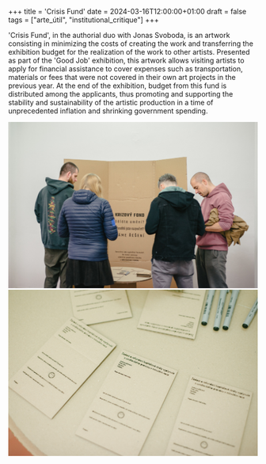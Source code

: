 +++
title = 'Crisis Fund'
date = 2024-03-16T12:00:00+01:00
draft = false
tags = ["arte_útil", "institutional_critique"]
+++

'Crisis Fund', in the authorial duo with Jonas Svoboda, is an artwork consisting in minimizing the costs of creating the work and transferring the exhibition budget for the realization of the work to other artists.
Presented as part of the 'Good Job' exhibition, this artwork allows visiting artists to apply for financial assistance to cover expenses such as transportation, materials or fees that were not covered in their own art projects in the previous year.
At the end of the exhibition, budget from this fund is distributed among the applicants, thus promoting and supporting the stability and sustainability of the artistic production in a time of unprecedented inflation and shrinking government spending.

![Crisis Fund, installation](1.jpg)
![Crisis Fund, detail of application form](2.jpg)